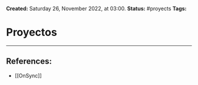 **Created:** Saturday 26, November 2022, at 03:00.
**Status:** #proyects 
**Tags:** 

# Proyectos



---
## References:
- [[OnSync]]